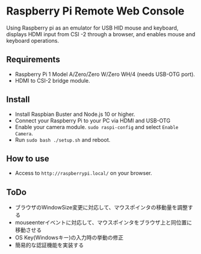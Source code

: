 # Raspberry Pi Remote Web Console
Using Raspberry pi as an emulator for USB HID mouse and keyboard,  
displays HDMI input from CSI -2 through a browser, and enables mouse and keyboard operations.

## Requirements
* Raspberry Pi 1 Model A/Zero/Zero W/Zero WH/4 (needs USB-OTG port).
* HDMI to CSI-2 bridge module.

## Install
* Install Raspbian Buster and Node.js 10 or higher.
* Connect your Raspberry Pi to your PC via HDMI and USB-OTG
* Enable your camera module. `sudo raspi-config` and select `Enable Camera`.
* Run `sudo bash ./setup.sh` and reboot.

## How to use
* Access to `http://raspberrypi.local/` on your browser.

## ToDo
* ブラウザのWindowSize変更に対応して、マウスポインタの移動量を調整する
* mouseenterイベントに対応して、マウスポインタをブラウザ上と同位置に移動させる
* OS Key(Windowsキー)の入力時の挙動の修正
* 簡易的な認証機能を実装する
